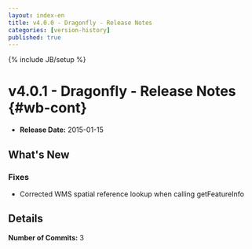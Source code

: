 ```yaml
---
layout: index-en
title: v4.0.0 - Dragonfly - Release Notes
categories: [version-history]
published: true
---
```

{% include JB/setup %}

# v4.0.1 - Dragonfly - Release Notes {#wb-cont}

<div class="toc"></div>

* **Release Date:** 2015-01-15

## What's New

### Fixes

* Corrected WMS spatial reference lookup when calling getFeatureInfo

## Details

**Number of Commits:** 3
